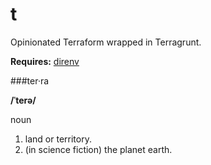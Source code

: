 # t
Opinionated Terraform wrapped in Terragrunt. 

**Requires:** [direnv](https://direnv.net/)

###ter·ra

**/ˈterə/**

noun

 1. land or territory.
 2. (in science fiction) the planet earth.
